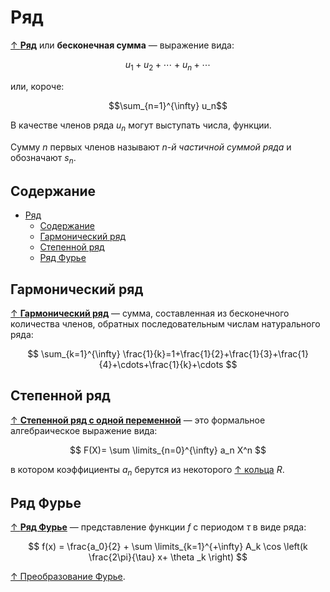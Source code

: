 # Ряд

[↑ **Ряд**](<https://ru.wikipedia.org/wiki/Ряд_(математика)>) или **бесконечная сумма** — выражение вида:

$$u_1 + u_2 + \cdots + u_n + \cdots$$

или, короче:

$$\sum_{n=1}^{\infty} u_n$$

В качестве членов ряда $u_n$ могут выступать числа, функции.

Сумму $n$ первых членов называют _$n$-й частичной суммой ряда_ и обозначают $s_n$.

## Содержание

- [Ряд](#ряд)
  - [Содержание](#содержание)
  - [Гармонический ряд](#гармонический-ряд)
  - [Степенной ряд](#степенной-ряд)
  - [Ряд Фурье](#ряд-фурье)

## Гармонический ряд

[↑ **Гармонический ряд**](https://ru.wikipedia.org/wiki/Гармонический_ряд) — сумма, составленная из бесконечного количества членов, обратных последовательным числам натурального ряда:

$$
\sum_{k=1}^{\infty} \frac{1}{k}=1+\frac{1}{2}+\frac{1}{3}+\frac{1}{4}+\cdots+\frac{1}{k}+\cdots
$$

## Степенной ряд

[↑ **Степенной ряд с одной переменной**](https://ru.wikipedia.org/wiki/Степенной_ряд) — это формальное алгебраическое выражение вида:

$$
F(X)= \sum \limits_{n=0}^{\infty} a_n X^n
$$

в котором коэффициенты $a_{n}$ берутся из некоторого [↑ кольца](<https://ru.wikipedia.org/wiki/Кольцо_(математика)>) $R$.

## Ряд Фурье

[↑ **Ряд Фурье**](https://ru.wikipedia.org/wiki/Ряд_Фурье) — представление функции $f$ с периодом $\tau$ в виде ряда:

$$
f(x) = \frac{a_0}{2} + \sum \limits_{k=1}^{+\infty} A_k \cos \left(k \frac{2\pi}{\tau} x+ \theta _k \right)
$$

[↑ Преобразование Фурье](https://ru.wikipedia.org/wiki/Преобразование_Фурье).
